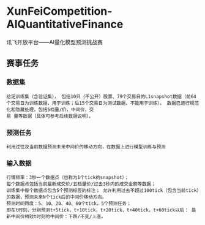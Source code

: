 # XunFeiCompetition-AIQuantitativeFinance
讯飞开放平台——AI量化模型预测挑战赛

## 赛事任务
### 数据集
    给定训练集（含验证集）， 包括10只（不公开）股票、79个交易日的L1snapshot数据（前64个交易日为训练数据，用于训练；后15个交易日为测试数据，不能用于训练）， 数据已进行规范化和隐藏处理，包括5档量/价，中间价，交 
    易 量等数据（具体可参考后续数据说明）。

### 预测任务
    利用过往及当前数据预测未来中间价的移动方向，在数据上进行模型训练与预测

### 输入数据
    行情频率：3秒一个数据点（也称为1个tick的snapshot）；
    每个数据点包括当前最新成交价/五档量价/过去3秒内的成交金额等数据；
    训练集中每个数据点包含5个预测标签的标注； 允许利用过去不超过100tick（包含当前tick）的数据，预测未来N个tick后的中间价移动方向。
    预测时间跨度：5、10、20、40、60个tick，5个预测任务；
    即在t时刻，分别预测t+5tick，t+10tick，t+20tick，t+40tick，t+60tick以后： 最新中间价相较t时刻的中间价：下跌/不变/上涨。
